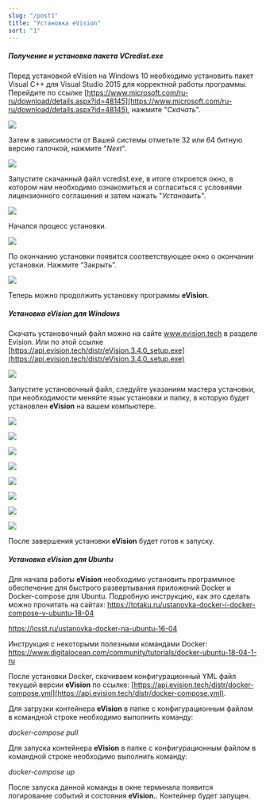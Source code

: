 ```yaml
---
slug: "/post1"
title: "Установка eVision"
sort: "1"
---
```


##### **Получение и установка пакета VCredist.exe**

Перед установкой eVision на Windows 10  необходимо установить пакет Visual C++ для Visual Studio 2015 для корректной работы программы. Перейдите по ссылке [https://www.microsoft.com/ru-ru/download/details.aspx?id=48145](https://www.microsoft.com/ru-ru/download/details.aspx?id=48145), нажмите "*Cкачать*".

![](images/vcredist01.jpg)

Затем в зависимости от Вашей системы отметьте 32 или 64 битную версию галочкой, нажмите "*Next*".   

![](images/vcredist02.jpg)

Запустите скачанный файл vcredist.exe, в итоге откроется окно, в котором нам необходимо ознакомиться и согласиться с условиями лицензионного соглашения и затем нажать "*Установить*".  

![](images/vcredist03.jpg)

Начался процесс установки.  

![](images/vcredist04.jpg)

По окончанию установки появится соответствующее окно о окончании установки. Нажмите “Закрыть”.  

![](images/vcredist05.jpg)

Теперь можно продолжить установку программы **eVision**.  

##### **Установка eVision для Windows**

Скачать установочный файл можно на сайте www.evision.tech в разделе Evision. Или по этой ссылке [https://api.evision.tech/distr/eVision.3.4.0_setup.exe](https://api.evision.tech/distr/eVision.3.4.0_setup.exe)  

![](images/install(8).png)

Запустите установочный файл, следуйте указаниям мастера установки, при необходимости меняйте язык установки и папку, в которую будет установлен **eVision** на вашем компьютере. 

![](images/install(2).png)

![](images/install(7).png)

![](images/install(10).png)

![](images/install(1).png)

![](images/install(3).png)

![](images/install(4).png)

![](images/install(9).png)

![](images/install(5).png)

После завершения установки **eVision** будет готов к запуску.

##### **Установка eVision для Ubuntu**

Для начала работы **eVision** необходимо установить программное обеспечение для быстрого развертывания приложений Docker и Docker-compose для Ubuntu. Подробную инструкцию, как это сделать можно прочитать на сайтах:
<https://totaku.ru/ustanovka-docker-i-docker-compose-v-ubuntu-18-04>

<https://losst.ru/ustanovka-docker-na-ubuntu-16-04>

Инструкция с некоторыми полезными командами Docker:
<https://www.digitalocean.com/community/tutorials/docker-ubuntu-18-04-1-ru>

После установки Docker, скачиваем конфигурационный YML файл текущей версии **eVision** по ссылке: [https://api.evision.tech/distr/docker-compose.yml](https://api.evision.tech/distr/docker-compose.yml).

Для загрузки контейнера **eVision** в папке с конфигурационным файлом в командной строке необходимо выполнить команду:

*docker-compose pull*

Для запуска контейнера **eVision** в папке с конфигурационным файлом в командной строке необходимо выполнить команду:

*docker-compose up*

После запуска данной команды в окне терминала появится логирование событий и состояния **eVision.**. Контейнер будет запущен.